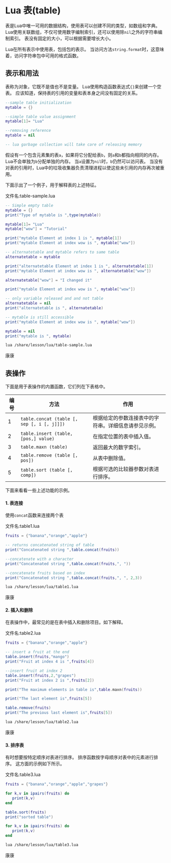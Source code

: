 # Lua 表(table)

表是Lua中唯一可用的数据结构，使用表可以创建不同的类型，如数组和字典。 Lua使用关联数组，不仅可使用数字编制索引，还可以使用除`nil`之外的字符串编制索引。 表没有固定的大小，可以根据需要增长大小。

Lua在所有表示中使用表，包括包的表示。 当访问方法`string.format`时，这意味着，访问字符串包中可用的格式函数。

## 表示和用法

表称为对象，它既不是值也不是变量。 Lua使用构造函数表达式`{}`来创建一个空表。 应该知道，保持表的引用的变量和表本身之间没有固定的关系。

```lua
--sample table initialization
mytable = {}

--simple table value assignment
mytable[1]= "Lua"

--removing reference
mytable = nil

-- lua garbage collection will take care of releasing memory
```

假设有一个包含元素集的表`a`，如果将它分配给表`b`，则`a`和`b`都指向相同的内存。 Lua不会单独为`b`分配单独的内存。 当`a`设置为`nil`时，`b`仍然可以访问表。 当没有对表的引用时，Lua中的垃圾收集器负责清理进程以使这些未引用的内存再次被重用。

下面示出了一个例子，用于解释表的上述特征。

文件名:table-sample.lua

```lua
-- Simple empty table
mytable = {}
print("Type of mytable is ",type(mytable))

mytable[1]= "Lua"
mytable["wow"] = "Tutorial"

print("mytable Element at index 1 is ", mytable[1])
print("mytable Element at index wow is ", mytable["wow"])

-- alternatetable and mytable refers to same table
alternatetable = mytable

print("alternatetable Element at index 1 is ", alternatetable[1])
print("mytable Element at index wow is ", alternatetable["wow"])

alternatetable["wow"] = "I changed it"

print("mytable Element at index wow is ", mytable["wow"])

-- only variable released and and not table
alternatetable = nil
print("alternatetable is ", alternatetable)

-- mytable is still accessible
print("mytable Element at index wow is ", mytable["wow"])

mytable = nil
print("mytable is ", mytable)
```

```bash
lua /share/lesson/lua/table-sample.lua
```

康康

## 表操作

下面是用于表操作的内置函数，它们列在下表格中。

| 编号 | 方法                                       | 作用                                                 |
| ---- | ------------------------------------------ | ---------------------------------------------------- |
| 1    | `table.concat (table [, sep [, i [, j]]])` | 根据给定的参数连接表中的字符串。详细信息请参见示例。 |
| 2    | `table.insert (table, [pos,] value)`       | 在指定位置的表中插入值。                             |
| 3    | `table.maxn (table)`                       | 返回最大的数字索引。                                 |
| 4    | `table.remove (table [, pos])`             | 从表中删除值。                                       |
| 5    | `table.sort (table [, comp])`              | 根据可选的比较器参数对表进行排序。                   |

下面来看看一些上述功能的示例。

#### 1. 表连接

使用`concat`函数来连接两个表

文件名:table1.lua

```lua
fruits = {"banana","orange","apple"}

-- returns concatenated string of table
print("Concatenated string ",table.concat(fruits))

--concatenate with a character
print("Concatenated string ",table.concat(fruits,", "))

--concatenate fruits based on index
print("Concatenated string ",table.concat(fruits,", ", 2,3))
```

```bash
lua /share/lesson/lua/table1.lua
```

康康

#### 2. 插入和删除

在表操作中，最常见的是在表中插入和删除项目。如下解释。

文件名:table2.lua

```lua
fruits = {"banana","orange","apple"}

-- insert a fruit at the end
table.insert(fruits,"mango")
print("Fruit at index 4 is ",fruits[4])

--insert fruit at index 2
table.insert(fruits,2,"grapes")
print("Fruit at index 2 is ",fruits[2])

print("The maximum elements in table is",table.maxn(fruits))

print("The last element is",fruits[5])

table.remove(fruits)
print("The previous last element is",fruits[5])
```

```bash
lua /share/lesson/lua/table2.lua
```

康康

#### 3. 排序表

有时想要按特定顺序对表进行排序。 排序函数按字母顺序对表中的元素进行排序。 这方面的示例如下所示。

文件名:table3.lua

```lua
fruits = {"banana","orange","apple","grapes"}

for k,v in ipairs(fruits) do
   print(k,v)
end

table.sort(fruits)
print("sorted table")

for k,v in ipairs(fruits) do
   print(k,v)
end
```

```bash
lua /share/lesson/lua/table3.lua
```

康康